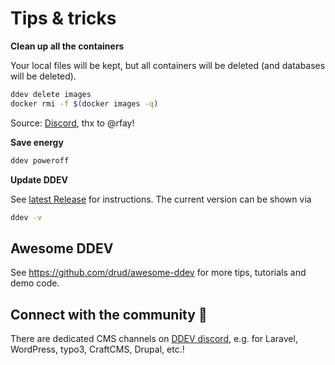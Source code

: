 # Tips & tricks

**Clean up all the containers**

Your local files will be kept, but all containers will be deleted (and databases will be deleted).

```bash
ddev delete images
docker rmi -f $(docker images -q)
```

Source: [Discord](https://discord.com/channels/664580571770388500/993786554386489414/993864023634358352), thx to @rfay!

**Save energy**

```bash
ddev poweroff
```

**Update DDEV**

See [latest Release](https://github.com/drud/ddev/releases) for instructions. The current version can be shown via

```bash
ddev -v
```

## Awesome DDEV

See https://github.com/drud/awesome-ddev for more tips, tutorials and demo code.

## Connect with the community 🤗

There are dedicated CMS channels on [DDEV discord](https://discord.gg/hCZFfAMc5k), e.g. for Laravel, WordPress, typo3, CraftCMS, Drupal, etc.!
